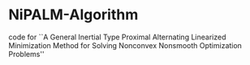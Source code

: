 # NiPALM-Algorithm
code for ``A General Inertial Type Proximal Alternating Linearized Minimization Method for Solving Nonconvex Nonsmooth Optimization Problems''
